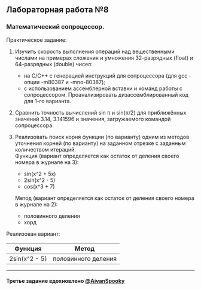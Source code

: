 ## Лабораторная работа №8
### Математический сопроцессор.

Практическое задание:
1. Изучить скорость выполнения операций над вещественными числами на
примерах сложения и умножения 32-разрядных (float) и 64-разрядных (double)
чисел:
    - на C/C++ с генерацией инструкций для сопроцессора (для gcc - опции
-m80387 и -mno-80387);
    - с использованием ассемблерной вставки и команд работы с
сопроцессором.
Проанализировать дизассемблированный код для 1-го варианта.
2. Сравнить точность вычислений sin π и sin(π/2) для приближённых значений
   3.14, 3.141596 и значения, загружаемого командой сопроцессора.
3. Реализовать поиск корня функции (по варианту) одним из методов уточнения
   корней (по варианту) на заданном отрезке с заданным количеством итераций. \
   Функция (вариант определяется как остаток от деления своего номера в
   журнале на 3):
   - sin(x^2 + 5x)
   - 2sin(x^2 - 5)
   - cos(x^3 + 7)
   
   Метод (вариант определяется как остаток от деления своего номера в журнале
   на 2):
   - половинного деления
   - хорд

Реализован вариант:

| Функция       | Метод               |
|---------------|---------------------|
| 2sin(x^2 - 5) | половинного деления |

---

#### Третье задание вдохновлено [@AivanSpooky](https://github.com/AivanSpooky)

